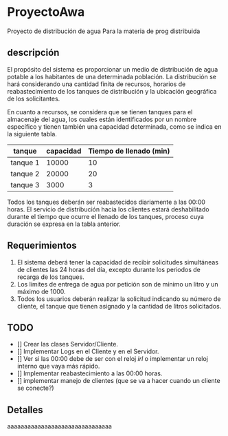 # ProyectoAwa
Proyecto de distribución de agua Para la materia de prog distribuida

## descripción
El propósito del sistema es proporcionar un medio de distribución de agua potable a los habitantes de una determinada población.
La distribución se hará considerando una cantidad finita de recursos,
horarios de reabastecimiento de los tanques de distribución y la ubicación geográfica de los solicitantes.

En cuanto a recursos, se considera que se tienen tanques para el almacenaje del agua, los cuales están identificados por un nombre específico y tienen también una capacidad determinada, como se indica en la siguiente tabla.

| tanque   | capacidad | Tiempo de llenado (min) |
|----------|-----------|-------------------------|
| tanque 1 | 10000     | 10                      |
| tanque 2 | 20000     | 20                      |
| tanque 3 | 3000      | 3                       |

Todos los tanques deberán ser reabastecidos diariamente a las 00:00 horas.
El servicio de distribución hacia los clientes estará deshabilitado durante el tiempo que ocurre el llenado de los tanques, proceso cuya duración se expresa en la tabla anterior.

## Requerimientos
1. El sistema deberá tener la capacidad de recibir solicitudes simultáneas de clientes las 24 horas del día, 
excepto durante los periodos de recarga de los tanques.
2. Los límites de entrega de agua por petición son de mínimo un litro y un máximo de 1000.
3. Todos los usuarios deberán realizar la solicitud indicando su número de cliente, 
el tanque que tienen asignado y la cantidad de litros solicitados.

## TODO
- [] Crear las clases Servidor/Cliente.
- [] Implementar Logs en el Cliente y en el Servidor.
- [] Ver si las 00:00 debe de ser con el reloj *irl* o implementar un reloj interno que vaya más rápido.
- [] Implementar reabastecimiento a las 00:00 horas.
- [] implementar manejo de clientes (que se va a hacer cuando un cliente se conecte?)

## Detalles
aaaaaaaaaaaaaaaaaaaaaaaaaaaaaaa
